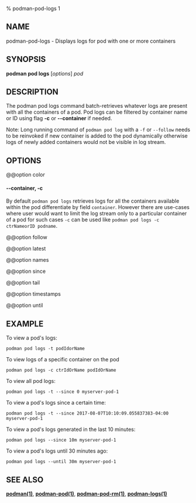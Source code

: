 % podman-pod-logs 1

## NAME

podman\-pod\-logs - Displays logs for pod with one or more containers

## SYNOPSIS

**podman pod logs** [*options*] _pod_

## DESCRIPTION

The podman pod logs command batch-retrieves whatever logs are present with all the containers of a pod. Pod logs can be filtered by container name or ID using flag **-c** or **--container** if needed.

Note: Long running command of `podman pod log` with a `-f` or `--follow` needs to be reinvoked if new container is added to the pod dynamically otherwise logs of newly added containers would not be visible in log stream.

## OPTIONS

@@option color

#### **--container**, **-c**

By default `podman pod logs` retrieves logs for all the containers available within the pod differentiate by field `container`. However there are use-cases where user would want to limit the log stream only to a particular container of a pod for such cases `-c` can be used like `podman pod logs -c ctrNameorID podname`.

@@option follow

@@option latest

@@option names

@@option since

@@option tail

@@option timestamps

@@option until

## EXAMPLE

To view a pod's logs:

```
podman pod logs -t podIdorName
```

To view logs of a specific container on the pod

```
podman pod logs -c ctrIdOrName podIdOrName
```

To view all pod logs:

```
podman pod logs -t --since 0 myserver-pod-1
```

To view a pod's logs since a certain time:

```
podman pod logs -t --since 2017-08-07T10:10:09.055837383-04:00 myserver-pod-1
```

To view a pod's logs generated in the last 10 minutes:

```
podman pod logs --since 10m myserver-pod-1
```

To view a pod's logs until 30 minutes ago:

```
podman pod logs --until 30m myserver-pod-1
```

## SEE ALSO

**[podman(1)](podman.md)**, **[podman-pod(1)](podman-pod.md)**, **[podman-pod-rm(1)](podman-pod-rm.md)**, **[podman-logs(1)](podman-logs.md)**
